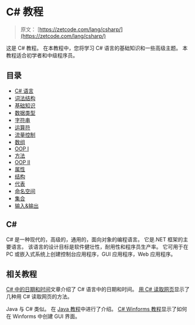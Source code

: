# C# 教程

> 原文： [https://zetcode.com/lang/csharp/](https://zetcode.com/lang/csharp/)

这是 C# 教程。 在本教程中，您将学习 C# 语言的基础知识和一些高级主题。 本教程适合初学者和中级程序员。

## 目录



*   [C# 语言](csharp/)
*   [词法结构](lexis/)
*   [基础知识](basics/)
*   [数据类型](datatypes/)
*   [字符串](strings/)
*   [运算符](operators/)
*   [流量控制](flowcontrol/)
*   [数组](arrays/)
*   [OOP I](oopi/)
*   [方法](methods/)
*   [OOP II](oopii/)
*   [属性](properties/)
*   [结构](structures/)
*   [代表](delegates/)
*   [命名空间](namespaces/)
*   [集合](collections/)
*   [输入&输出](io/)



## C# 

C# 是一种现代的，高级的，通用的，面向对象的编程语言。 它是.NET 框架的主要语言。 该语言的设计目标是软件健壮性，耐用性和程序员生产率。 它可用于在 PC 或嵌入式系统上创建控制台应用程序，GUI 应用程序，Web 应用程序。

## 相关教程

[C# 中的日期和时间](http://zetcode.com/articles/csharpdatetime/)文章介绍了 C# 语言中的日期和时间。 [用 C# 读取网页](http://zetcode.com/csharp/readwebpage/)显示了几种用 C# 读取网页的方法。

Java 与 C# 类似。 在 [Java 教程](/lang/java/)中进行了介绍。 [C# Winforms 教程](/gui/csharpwinforms/)显示了如何在 Winforms 中创建 GUI 界面。